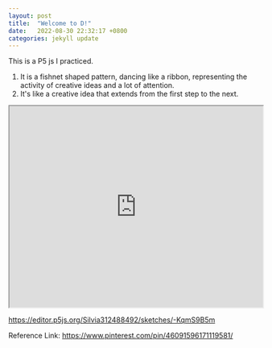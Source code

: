 ```yaml
---
layout: post
title:  "Welcome to D!"
date:   2022-08-30 22:32:17 +0800
categories: jekyll update
---
```

This is a P5 js I practiced.
1. It is a fishnet shaped pattern, dancing like a ribbon, representing the activity of creative ideas and a lot of attention.
2. It's like a creative idea that extends from the first step to the next.

<iframe src="https://editor.p5js.org/Silvia312488492/full/-KqmS9B5m" width="100%" height="400"></iframe>

<https://editor.p5js.org/Silvia312488492/sketches/-KqmS9B5m>

Reference Link:
https://www.pinterest.com/pin/46091596171119581/

[jekyll-docs]: https://jekyllrb.com/docs/home
[jekyll-gh]:   https://github.com/jekyll/jekyll
[jekyll-talk]: https://talk.jekyllrb.com/
